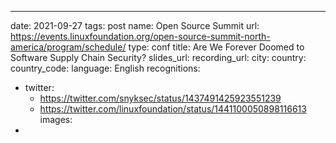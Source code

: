 ---
date: 2021-09-27
tags: post
name: Open Source Summit
url: https://events.linuxfoundation.org/open-source-summit-north-america/program/schedule/
type: conf
title: Are We Forever Doomed to Software Supply Chain Security?
slides_url: 
recording_url: 
city: 
country: 
country_code: 
language: English
recognitions:
  - twitter:
    - https://twitter.com/snyksec/status/1437491425923551239
    - https://twitter.com/linuxfoundation/status/1441100050898116613
images:
  - 
